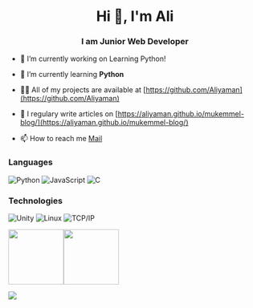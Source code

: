 <h1 align="center">Hi 👋, I'm Ali</h1>
<h3 align="center">I am Junior Web Developer</h3>

- 🔭 I’m currently working on Learning Python!

- 🌱 I’m currently learning **Python**

- 👨‍💻 All of my projects are available at [https://github.com/Aliyaman](https://github.com/Aliyaman)

- 📝 I regulary write articles on [https://aliyaman.github.io/mukemmel-blog/](https://aliyaman.github.io/mukemmel-blog/)

- 📫 How to reach me [Mail](mailto:uwu5bruh@gmail.com)

### Languages

![Python](https://img.shields.io/badge/-Python-000?&logo=Python)
![JavaScript](https://img.shields.io/badge/-JavaScript-000?&logo=JavaScript)
![C](https://img.shields.io/badge/-C-000?&logo=C)

### Technologies

![Unity](https://img.shields.io/badge/-Unity-000?&logo=Unity)
![Linux](https://img.shields.io/badge/-Linux-000?&logo=Linux)
![TCP/IP](https://img.shields.io/badge/-TCP%2FIP-000?&logo=Windows-Terminal&logoColor=999)

<a href="http://aliyaman.net/"><img height="110px" src="https://github-readme-stats.vercel.app/api?username=Aliyaman&hide_title=true&hide_border=true&show_icons=true&include_all_commits=true&count_private=true&line_height=21&text_color=000&icon_color=000&bg_color=0,ea6161,ffc64d,fffc4d,52fa5a&theme=graywhite" /><!-- wi*quL3fcV --><img height="110px" src="https://github-readme-stats.vercel.app/api/top-langs/?username=Aliyaman&hide=html&hide_title=true&hide_border=true&layout=compact&langs_count=7&exclude_repo=comp426,Redventures-Movie-Quotes&text_color=000&icon_color=fff&bg_color=0,52fa5a,4dfcff,c64dff&theme=graywhite" /></a>

<a href="http://aliyaman.net"><img src="https://img.shields.io/website?down_color=green&down_message=aliyaman.net&label=Check%20My%20Website&style=for-the-badge&url=http%3A%2F%2Faliyaman.net"/> </a>
